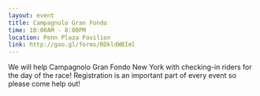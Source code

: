 ```yaml
---
layout: event
title: Campagnolo Gran Fondo
time: 10:00AM - 8:00PM
location: Penn Plaza Pavilion
link: http://goo.gl/forms/RDkldWBIml
---
```

We will help Campagnolo Gran Fondo New York with checking-in riders for the day of the race! Registration is an important part of every event so please come help out!